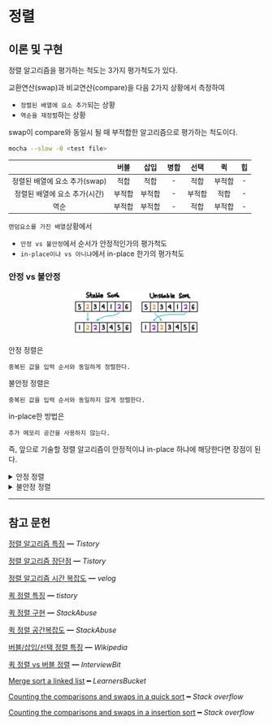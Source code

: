 # 정렬

## 이론 및 구현

정렬 알고리즘을 평가하는 척도는 3가지 평가척도가 있다.

교환연산(swap)과 비교연산(compare)을 다음 2가지 상황에서 측정하여 
- `정렬된 배열에 요소 추가`되는 상황
- `역순을 재정렬`하는 상황

swap이 compare와 동일시 될 때 부적합한 알고리즘으로 평가하는 척도이다.

```bash
mocha --slow -0 <test file>
```

|                               |  버블  |  삽입  | 병합  |  선택  |   퀵   |  힙   |
| :---------------------------: | :----: | :----: | :---: | :----: | :----: | :---: |
| 정렬된 배열에 요소 추가(swap) |  적합  |  적합  |   -   |  적합  | 부적합 |   -   |
| 정렬된 배열에 요소 추가(시간) | 부적합 | 부적합 |   -   | 부적합 |  적합  |   -   |
|             역순              | 부적합 | 부적합 |   -   |  적합  | 부적합 |   -   |

`랜덤요소를 가진 배열`상황에서
  
- `안정 vs 불안정`에서 순서가 안정적인가의 평가척도
- `in-place이냐 vs 아니냐`에서 in-place 한가의 평가척도

### 안정 vs 불안정

<center>
<img width="50%" src="assets/stable-unstable-sort.png">
</center>

안정 정렬은

    중복된 값을 입력 순서와 동일하게 정렬한다.

불안정 정렬은

    중복된 값을 입력 순서와 동일하지 않게 정렬한다.

in-place한 방법은

    추가 메모리 공간을 사용하지 않는다.

즉, 앞으로 기술할 정렬 알고리즘이 안정적이냐 in-place 하냐에 해당한다면 장점이 된다.

<details>
<summary>안정 정렬</summary>
<br/>

빅오는 다음과 같다.

|       |  버블   |  삽입   |     병합     | 병합(연결리스트) | 퀵 정렬(not in-place) |
| :---: | :-----: | :-----: | :----------: | :--------------: | :-------------------: |
| 최선  | `O(n)`  | `O(n)`  | `O(n log n)` |   `O(n log n)`   |     `O(n log n)`      |
| 평균  | `O(n²)` | `O(n²)` | `O(n log n)` |   `O(n log n)`   |     `O(n log n)`      |
| 최악  | `O(n²)` | `O(n²)` | `O(n log n)` |   `O(n log n)`   |        `O(n²)`        |
| 공간  | `O(1)`  | `O(1)`  |    `O(n)`    |      `O(1)`      |        `O(n)`         |

### 버블 정렬

    인접한 요소를 비교하여 크기가 큰 쪽을 오른쪽으로 교환하여 맨 끝부터 정렬하는 방식이다.

특징으로는

    매 회전마다 맨 끝 요소의 위치가 정해진다.    

장점은

    단순한 알고리즘이다.

단점은

    - 정렬된 값에도 비교연산이 이루어져 시간이 오래걸린다.

        즉, 요소가 많을 수록 부적합하다.

    - 역순에 부적합하다.

### 삽입 정렬

    배열의 모든 요소를 앞에서부터 차례대로 비교하여, 자신의 위치를 찾아 삽입한다.    

장점은

    랜덤, 정렬된 배열에 요소 추가하는 상황에서
    
    버블 정렬과 비교하여, 삽입 정렬은 비교연산을 줄일 수 있다.

단점은

    - 여전히, 요소가 많을 수록 부적합하다.

    - 역순에 부적합하다.

### 병합 정렬

<center>
<img width="40%" src="assets/merge-sort-process.png">
</center>

어떻게 분할하는가?

    1. 같은 크기의 2개의 리스트로 분할한다.

    2. 분할 리스트를 정렬한다. 분할 리스트가 충분히 작지 않다면 다시 분할한다.
        충분히 작지 않다는 의미는 2이상의 갯수를 가진다는 말이다.

    3. 정렬된 분할 리스트를 비교해서 다시 결합한다.

장점은

    배열 요소의 분포도의 영향을 받지 않아 동일한 시간 복잡도를 보장한다.

단점은

    분할 리스트라는 임시 공간이 필요하다.
    
    즉, 요소가 많을 수록 적합하지 않다.

### 퀵 정렬 (not in-place)

장점은

    안정적인 퀵 정렬이다.

단점은

    in place 하지 않은 퀵 정렬이다.

</details>

<details>
<summary>불안정 정렬</summary>
<br/>

빅오는 다음과 같다.

|       |  선택   | 퀵(in-place) |      힙      |
| :---: | :-----: | :----------: | :----------: |
| 최선  | `O(n²)` | `O(n log n)` | `O(n log n)` |
| 평균  | `O(n²)` | `O(n log n)` | `O(n log n)` |
| 최악  | `O(n²)` |   `O(n²)`    | `O(n log n)` |
| 공간  | `O(1)`  |  `O(log n)`  |    `O(n)`    |

### 선택 정렬

**in-place 하지 않은 방법**

    1. 왼쪽 배열에는 정렬이 완료된 요소들이, 오른쪽 배열에는 정렬되지 않은 요소들이 들어 있다.        

    2. 오른쪽 배열에서 최소값을 선택하여 왼쪽 배열로 이동하는 작업을 되풀이 한다.

**in-place한 방법**

    1. 배열에서 최소값을 선택한 다음, 이 최소값을 배열의 첫번째 요소와 교환한다.

    2. 두번째로 작은 요소를 찾아 배열의 두번째 요소와 교환한다.
    
    3. 전체 배열이 정렬될 때까지 반복한다.

특징으로는

    매 회전마다 n번째 데이터의 위치가 정해진다.

    정해진 위치는 다음 회전에서 비교대상에서 제외된다.    

장점은

    교환이 많이 이루어져야 하는 상황(역순)에 적합하다.

단점은

    - 정렬된 값에도 비교연산이 이루어져 시간이 오래걸린다.

      즉, 요소가 많을 수록 부적합하다.

### 퀵 정렬 (in-place)

<center>
<img width="40%" src="assets/quick-sort-process.png">
</center>

어떻게 분할하는가?

    하나의 축(pivot)을 정하여 
    
    이 축의 값보다 작은 값은 왼쪽에 큰 값은 오른쪽으로 위치시킨다.

    왼쪽과 오른쪽의 요소들은 다시 각각의 축으로 나누어져 축값이 1이 될 때까지 정렬한다.

장점은

    한번 결정된 축이 추후 연산에서 제외된다.

단점은

<table>
    <tr>
        <th>최선 시나리오</th>
        <th>최악 시나리오</th>
    </tr>
    <tr>
        <td>
            <img src="assets/quick-best-case.jpg">
        </td>
        <td>
            <img src="assets/quick-worst-case.jpg">
        </td>
    </tr>
</table>

    불균형 분할에서 최악 시간복잡도가 발생하며

    이미 정렬된 경우나 역순을 재정렬하는 경우 발생한다.

    축을 랜덤으로 설정하는 랜덤화된 퀵 정렬로 극복한다.    

### 힙 정렬

> 지난 10주차 힙 주제의 [md 링크](https://github.com/cs-study-org/algorithm-study/tree/main/10/yongki/Heap.md)를 첨부한다.

</details>

<hr/>

## 참고 문헌

[정렬 알고리즘 특징](https://coding-factory.tistory.com/615) ━ *Tistory*

[정렬 알고리즘 장단점](https://roytravel.tistory.com/37) ━ *Tistory*

[정렬 알고리즘 시간 복잡도](https://velog.io/@good159897/안정-정렬-VS-불안정-정렬-파이썬-알고리즘-인터뷰) ━ *velog*

[퀵 정렬 특징](https://im-developer.tistory.com/135) ━ *tistory*

[퀵 정렬 구현](https://stackabuse.com/quicksort-in-javascript/) ━ *StackAbuse*

[퀵 정렬 공간복잡도](https://en.wikipedia.org/wiki/Quicksort) ━ *StackAbuse*

[버블/삽입/선택 정렬 특징](https://im-developer.tistory.com/133?category=846746) ━ *Wikipedia*

[퀵 정렬 vs 버블 정렬](https://www.interviewbit.com/tutorial/quicksort-algorithm/) ━ *InterviewBit*

[Merge sort a linked list](https://learnersbucket.com/examples/algorithms/merge-sort-a-linked-list/) ━ *LearnersBucket*

[Counting the comparisons and swaps in a quick sort](https://stackoverflow.com/questions/52616840/counting-the-comparisons-and-swaps-in-a-quick-sort) ━ *Stack overflow*

[Counting the comparisons and swaps in a insertion sort](https://stackoverflow.com/questions/61683727/insertion-sort-compare-and-swap-in-python) ━ *Stack overflow*